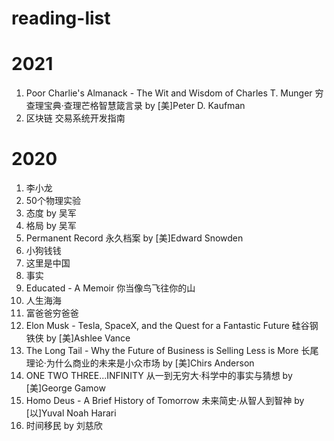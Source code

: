 # reading-list

# 2021
1. Poor Charlie's Almanack - The Wit and Wisdom of Charles T. Munger 穷查理宝典·查理芒格智慧箴言录 by [美]Peter D. Kaufman
1. 区块链 交易系统开发指南

# 2020
1. 李小龙
1. 50个物理实验
1. 态度 by 吴军
1. 格局 by 吴军
1. Permanent Record 永久档案 by [美]Edward Snowden 
1. 小狗钱钱 
1. 这里是中国 
1. 事实 
1. Educated - A Memoir 你当像鸟飞往你的山
1. 人生海海 
1. 富爸爸穷爸爸
1. Elon Musk - Tesla, SpaceX, and the Quest for a Fantastic Future 硅谷钢铁侠 by [美]Ashlee Vance
1. The Long Tail - Why the Future of Business is Selling Less is More 长尾理论·为什么商业的未来是小众市场 by [美]Chirs Anderson
1. ONE TWO THREE...INFINITY 从一到无穷大·科学中的事实与猜想 by [美]George Gamow
1. Homo Deus - A Brief History of Tomorrow 未来简史·从智人到智神 by [以]Yuval Noah Harari
1. 时间移民 by 刘慈欣

